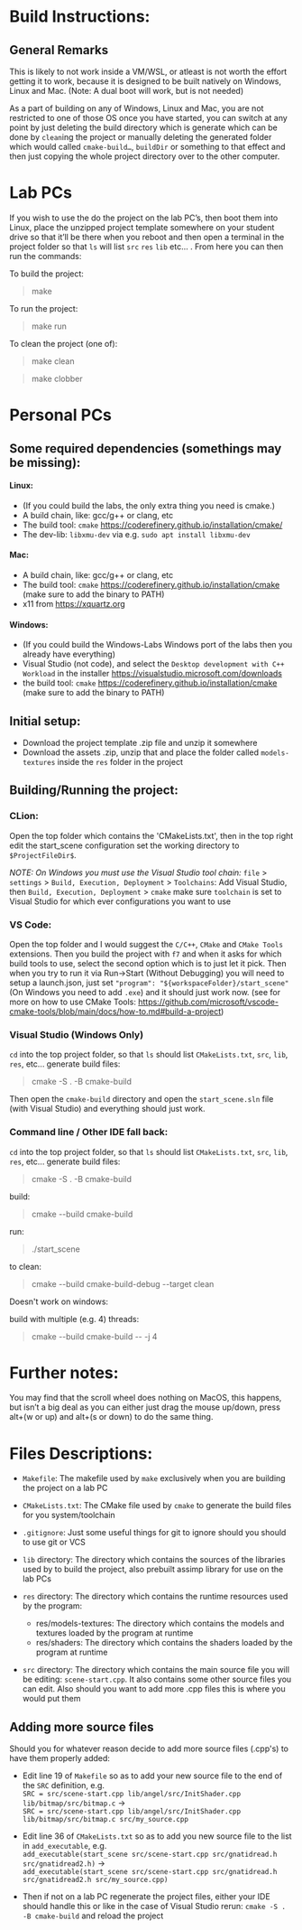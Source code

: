 # Build Instructions:

## General Remarks

This is likely to not work inside a VM/WSL, or atleast is not worth the effort getting it to work,
because it is designed to be built natively on Windows, Linux and Mac.
(Note: A dual boot will work, but is not needed)

As a part of building on any of Windows, Linux and Mac,
you are not restricted to one of those OS once you have started,
you can switch at any point by just deleting the build directory which is generate 
which can be done by `clean`ing the project or manually deleting the generated folder 
which would called `cmake-build…`, `buildDir` or something to that effect and then
just copying the whole project directory over to the other computer.

# Lab PCs

If you wish to use the do the project on the lab PC’s,
then boot them into Linux, place the unzipped project template somewhere on your student drive
so that it’ll be there when you reboot and then open a terminal in the project folder 
so that `ls` will list `src` `res` `lib` etc… .
From here you can then run the commands:

To build the project:
> make

To run the project:
> make run

To clean the project (one of):
> make clean

> make clobber

# Personal PCs

## Some required dependencies (somethings may be missing):

#### Linux:

* (If you could build the labs, the only extra thing you need is cmake.)
* A build chain, like: gcc/g++ or clang, etc
* The build tool: `cmake` https://coderefinery.github.io/installation/cmake/
* The dev-lib: `libxmu-dev` via e.g. `sudo apt install libxmu-dev`

#### Mac:

* A build chain, like: gcc/g++ or clang, etc
* The build tool: `cmake` https://coderefinery.github.io/installation/cmake (make sure to add the binary to PATH)
* x11 from https://xquartz.org

#### Windows:

* (If you could build the Windows-Labs Windows port of the labs then you already have everything)
* Visual Studio (not code), and select the `Desktop development with C++` `Workload` in the installer https://visualstudio.microsoft.com/downloads
* the build tool: `cmake` https://coderefinery.github.io/installation/cmake (make sure to add the binary to PATH)

## Initial setup:
* Download the project template .zip file and unzip it somewhere
* Download the assets .zip, unzip that and place the folder called `models-textures` inside the `res` folder in the project

## Building/Running the project:

### CLion:
  Open the top folder which contains the 'CMakeLists.txt', then in the top right edit the start_scene configuration
  set the working directory to `$ProjectFileDir$`.

  _NOTE: On Windows you must use the Visual Studio tool chain:_
        `file` > `settings` > `Build, Execution, Deployment` > `Toolchains`: Add Visual Studio,
        then `Build, Execution, Deployment` > `cmake` make sure `toolchain` is set to Visual Studio for which ever configurations you want to use

### VS Code:
  Open the top folder and I would suggest the `C/C++`, `CMake` and `CMake Tools` extensions.
  Then you build the project with `f7` and when it asks for which build tools to use, select the second option which is to just let it pick.
  Then when you try to run it via Run->Start (Without Debugging) you will need to setup a launch.json, just set
  `"program": "${workspaceFolder}/start_scene"` (On Windows you need to add `.exe`) and it should just work now.
  (see for more on how to use CMake Tools: https://github.com/microsoft/vscode-cmake-tools/blob/main/docs/how-to.md#build-a-project)

### Visual Studio (Windows Only)
  `cd` into the top project folder, so that `ls` should list `CMakeLists.txt`, `src`, `lib`, `res`, etc...
  generate build files: 
  >cmake -S . -B cmake-build

  Then open the `cmake-build` directory and open the `start_scene.sln` file (with Visual Studio) and everything should just work.


### Command line / Other IDE fall back:
  `cd` into the top project folder, so that `ls` should list `CMakeLists.txt`, `src`, `lib`, `res`, etc...
  generate build files:
  > cmake -S . -B cmake-build

  build:
  > cmake --build cmake-build

  run:
  > ./start_scene

  to clean:
  > cmake --build cmake-build-debug --target clean

  Doesn't work on windows:

  build with multiple (e.g. 4) threads:
  > cmake --build cmake-build -- -j 4


# Further notes:
You may find that the scroll wheel does nothing on MacOS, this happens, 
but isn’t a big deal as you can either just drag the mouse up/down, press alt+(w or up) and alt+(s or down) to do the same thing.

# Files Descriptions:

* `Makefile`:
  The makefile used by `make` exclusively when you are building the project on a lab PC

* `CMakeLists.txt`: 
  The CMake file used by `cmake` to generate the build files for you system/toolchain
  
* `.gitignore`: 
  Just some useful things for git to ignore should you should to use git or VCS
  
* `lib` directory: 
  The directory which contains the sources of the libraries used by to build the project, 
  also prebuilt assimp library for use on the lab PCs
  
* `res` directory: 
  The directory which contains the runtime resources used by the program:
  * res/models-textures: 
    The directory which contains the models and textures loaded by the program at runtime
  * res/shaders:
    The directory which contains the shaders loaded by the program at runtime
    
* `src` directory: 
  The directory which contains the main source file you will be editing: `scene-start.cpp`.
  It also contains some other source files you can edit.
  Also should you want to add more .cpp files this is where you would put them
  
## Adding more source files
Should you for whatever reason decide to add more source files (.cpp's) to have them properly added:
* Edit line 19 of `Makefile` so as to add your new source file to the end of the `SRC` definition, e.g.\
  `SRC = src/scene-start.cpp lib/angel/src/InitShader.cpp lib/bitmap/src/bitmap.c` ->\
  `SRC = src/scene-start.cpp lib/angel/src/InitShader.cpp lib/bitmap/src/bitmap.c src/my_source.cpp`

* Edit line 36 of `CMakeLists.txt` so as to add you new source file to the list in `add_executable`, e.g.\
  `add_executable(start_scene src/scene-start.cpp src/gnatidread.h src/gnatidread2.h)` ->\
  `add_executable(start_scene src/scene-start.cpp src/gnatidread.h src/gnatidread2.h src/my_source.cpp)`
  
* Then if not on a lab PC regenerate the project files, either your IDE should handle this
  or like in the case of Visual Studio rerun: `cmake -S . -B cmake-build` and reload the project